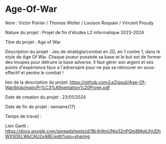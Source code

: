 # Age-Of-War

Nom : Victor Poirier / Thomas Wolter / Louison Roquain / Vincent Proudy

Nature du projet : Projet de fin d'études L2 informatique 2023-2024

Titre du projet : Age of War

Description du projet : Jeu de stratégie/combat en 2D, en 1 contre 1, dans le style de Age Of War. Chaque joueur possède sa base et le but est de former des troupes pour détruire la base adverse. Il faut gérer son argent et ses points d'expérience face à l'adversaire pour ne pas se retrouver en sous-effectif et perdre le combat ! 


lien de la description du projet: https://github.com/LeZigouli/Age-Of-War/blob/main/Pr%C3%A9sentation%20Projet.pdf



Date de creation du projet : 23/01/2024

Date de fin de projet : semaine(17)

Temps de travail :

Lien Gantt : https://docs.google.com/spreadsheets/d/1Br4r9mUNjq32nPQts8MglLlhUDhWXSDELWpCAU2xABE/edit?usp=sharing
